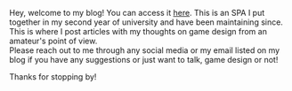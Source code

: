 Hey, welcome to my blog! You can access it [here](frontend-blog.pages.dev/).
This is an SPA I put together in my second year of university and have been maintaining since.  
This is where I post articles with my thoughts on game design from an amateur's point of view.  
Please reach out to me through any social media or my email listed on my blog if you have any suggestions or just want to talk, game design or not!

Thanks for stopping by!
